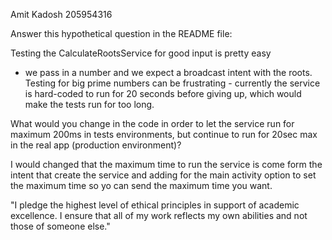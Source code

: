 Amit Kadosh 205954316


Answer this hypothetical question in the README file:

Testing the CalculateRootsService for good input is pretty easy
 - we pass in a number and we expect a broadcast intent with the roots.
Testing for big prime numbers can be frustrating - currently the service is hard-coded
to run for 20 seconds before giving up, which would make the tests run for too long.

What would you change in the code in order to let the service run for maximum 200ms
in tests environments, but continue to run for 20sec max in the real app (production environment)?

I would changed that the maximum time to run the service is come form the intent that create the
service and adding for the main activity option to set the maximum time so yo can send the
maximum time you want.

"I pledge the highest level of ethical principles in support of academic excellence.
I ensure that all of my work reflects my own abilities and not those of someone else."
